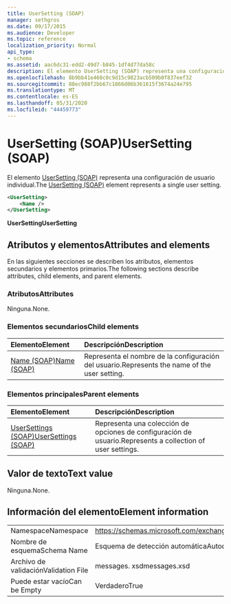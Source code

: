```yaml
---
title: UserSetting (SOAP)
manager: sethgros
ms.date: 09/17/2015
ms.audience: Developer
ms.topic: reference
localization_priority: Normal
api_type:
- schema
ms.assetid: aac6dc31-edd2-49d7-b845-1df4d77da58c
description: El elemento UserSetting (SOAP) representa una configuración de usuario individual.
ms.openlocfilehash: 8b9bb41e460c0c9d15c9823acb509b0f837eef32
ms.sourcegitcommit: 88ec988f2bb67c1866d06b361615f3674a24e795
ms.translationtype: MT
ms.contentlocale: es-ES
ms.lasthandoff: 05/31/2020
ms.locfileid: "44459773"
---
```

# <a name="usersetting-soap"></a><span data-ttu-id="801c0-103">UserSetting (SOAP)</span><span class="sxs-lookup"><span data-stu-id="801c0-103">UserSetting (SOAP)</span></span>

<span data-ttu-id="801c0-104">El elemento [UserSetting (SOAP)](usersetting-soap.md) representa una configuración de usuario individual.</span><span class="sxs-lookup"><span data-stu-id="801c0-104">The [UserSetting (SOAP)](usersetting-soap.md) element represents a single user setting.</span></span> 
  
```XML
<UserSetting>
    <Name />
</UserSetting>
```

 <span data-ttu-id="801c0-105">**UserSetting**</span><span class="sxs-lookup"><span data-stu-id="801c0-105">**UserSetting**</span></span>
## <a name="attributes-and-elements"></a><span data-ttu-id="801c0-106">Atributos y elementos</span><span class="sxs-lookup"><span data-stu-id="801c0-106">Attributes and elements</span></span>

<span data-ttu-id="801c0-107">En las siguientes secciones se describen los atributos, elementos secundarios y elementos primarios.</span><span class="sxs-lookup"><span data-stu-id="801c0-107">The following sections describe attributes, child elements, and parent elements.</span></span>
  
### <a name="attributes"></a><span data-ttu-id="801c0-108">Atributos</span><span class="sxs-lookup"><span data-stu-id="801c0-108">Attributes</span></span>

<span data-ttu-id="801c0-109">Ninguna.</span><span class="sxs-lookup"><span data-stu-id="801c0-109">None.</span></span>
  
### <a name="child-elements"></a><span data-ttu-id="801c0-110">Elementos secundarios</span><span class="sxs-lookup"><span data-stu-id="801c0-110">Child elements</span></span>

|<span data-ttu-id="801c0-111">**Elemento**</span><span class="sxs-lookup"><span data-stu-id="801c0-111">**Element**</span></span>|<span data-ttu-id="801c0-112">**Descripción**</span><span class="sxs-lookup"><span data-stu-id="801c0-112">**Description**</span></span>|
|:-----|:-----|
|[<span data-ttu-id="801c0-113">Name (SOAP)</span><span class="sxs-lookup"><span data-stu-id="801c0-113">Name (SOAP)</span></span>](name-soap.md) <br/> |<span data-ttu-id="801c0-114">Representa el nombre de la configuración del usuario.</span><span class="sxs-lookup"><span data-stu-id="801c0-114">Represents the name of the user setting.</span></span>  <br/> |
   
### <a name="parent-elements"></a><span data-ttu-id="801c0-115">Elementos principales</span><span class="sxs-lookup"><span data-stu-id="801c0-115">Parent elements</span></span>

|<span data-ttu-id="801c0-116">**Elemento**</span><span class="sxs-lookup"><span data-stu-id="801c0-116">**Element**</span></span>|<span data-ttu-id="801c0-117">**Descripción**</span><span class="sxs-lookup"><span data-stu-id="801c0-117">**Description**</span></span>|
|:-----|:-----|
|[<span data-ttu-id="801c0-118">UserSettings (SOAP)</span><span class="sxs-lookup"><span data-stu-id="801c0-118">UserSettings (SOAP)</span></span>](usersettings-soap.md) <br/> |<span data-ttu-id="801c0-119">Representa una colección de opciones de configuración de usuario.</span><span class="sxs-lookup"><span data-stu-id="801c0-119">Represents a collection of user settings.</span></span>  <br/> |
   
## <a name="text-value"></a><span data-ttu-id="801c0-120">Valor de texto</span><span class="sxs-lookup"><span data-stu-id="801c0-120">Text value</span></span>

<span data-ttu-id="801c0-121">Ninguna.</span><span class="sxs-lookup"><span data-stu-id="801c0-121">None.</span></span>
  
## <a name="element-information"></a><span data-ttu-id="801c0-122">Información del elemento</span><span class="sxs-lookup"><span data-stu-id="801c0-122">Element information</span></span>

|||
|:-----|:-----|
|<span data-ttu-id="801c0-123">Namespace</span><span class="sxs-lookup"><span data-stu-id="801c0-123">Namespace</span></span>  <br/> |https://schemas.microsoft.com/exchange/2010/Autodiscover  <br/> |
|<span data-ttu-id="801c0-124">Nombre de esquema</span><span class="sxs-lookup"><span data-stu-id="801c0-124">Schema Name</span></span>  <br/> |<span data-ttu-id="801c0-125">Esquema de detección automática</span><span class="sxs-lookup"><span data-stu-id="801c0-125">Autodiscover schema</span></span>  <br/> |
|<span data-ttu-id="801c0-126">Archivo de validación</span><span class="sxs-lookup"><span data-stu-id="801c0-126">Validation File</span></span>  <br/> |<span data-ttu-id="801c0-127">messages. xsd</span><span class="sxs-lookup"><span data-stu-id="801c0-127">messages.xsd</span></span>  <br/> |
|<span data-ttu-id="801c0-128">Puede estar vacío</span><span class="sxs-lookup"><span data-stu-id="801c0-128">Can be Empty</span></span>  <br/> |<span data-ttu-id="801c0-129">Verdadero</span><span class="sxs-lookup"><span data-stu-id="801c0-129">True</span></span>  <br/> |
   

